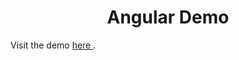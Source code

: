 <h1 align="center">Angular Demo</h1>

<p> Visit the demo <a href="https://stackblitz.com/edit/pe3ubx-7efxpn?file=src%2Findex.html"> here </a>.</p>
